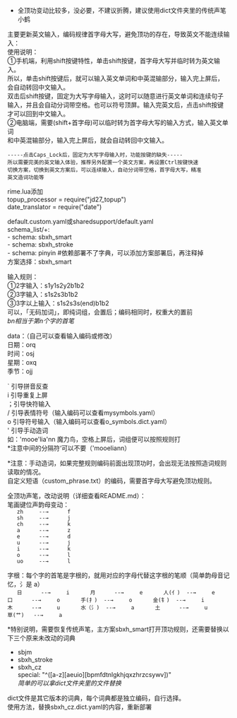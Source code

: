 * 全顶功变动比较多，没必要，不建议折腾，建议使用dict文件夹里的传统声笔小鹤   

主要更新英文输入，编码规律首字母大写，避免顶功的存在，导致英文不能连续输入：	  
  使用说明：	  
  ①手机端，利用shift按键特性，单击shift按键，首字母大写并临时转为英文输入。	   
    所以，单击shift按键后，就可以输入英文单词和中英混输部分，输入完上屏后，	   
    会自动转回中文输入。	   
    双击后shift按键，固定为大写字母输入，这时可以随意进行英文单词和连续句子	  
    输入，并且会自动分词带空格。也可以符号顶屏。输入完英文后，点击shift按键	  
    才可以回到中文输入。	   
  ②电脑端，需要(shift+首字母)可以临时转为首字母大写的输入方式，输入英文单词	  
    和中英混输部分，输入完上屏后，就会自动转回中文输入。	
         
    -----点击Caps_Lock后，固定为大写字母输入时，功能按键的缺失-----	   
    所以需要完美的英文输入体验，推荐另外配置一个英文方案，再设置Ctrl按键快速	  
    切换方案，切换到英文方案后，可以连续输入，自动分词带空格，首字母大写，精准	  
    英文造词功能等  	  
    
rime.lua添加  
  topup_processor = require("jd27_topup")  
  date_translator = require("date")  
  
default.custom.yaml或sharedsupport/default.yaml  
  schema_list/+:  
    - schema: sbxh_smart  
    - schema: sbxh_stroke  
    - schema: pinyin   #依赖部署不了字典，可以添加方案部署后，再注释掉  
方案选择：sbxh_smart  

输入规则：  
①2字输入：s1y1s2y2b1b2  
②3字输入：s1s2s3b1b2  
③3字以上输入：s1s2s3s(end)b1b2  
可以，「无码加词」，即纯词组，会置后；编码相同时，权重大的置前  
*bn相当于第n个字的首笔*  

data：（自己可以查看输入编码或修改）  
日期：orq  
时间：osj  
星期：oxq  
季节：ojj  

` 引导拼音反查  
i 引导重复上屏  
；引导快符输入  
/ 引导表情符号（输入编码可以查看mysymbols.yaml）  
o 引导符号输入（输入编码可以查看o_symbols.dict.yaml）  
' 引导手动造词  
如：'mooe'lia'nn	魔力鸟，空格上屏后，词组便可以按照规则打  
*注意中间的分隔符‘可以不要（'mooeliann）  

*注意：手动造词，如果完整规则编码前面出现顶功时，会出现无法按照造词规则读取的情况。  
      自定义短语（custom_phrase.txt）的编码，需要首字母大写避免顶功规则。 

全顶功声笔，改动说明（详细查看README.md）：  
笔画键位声韵母变动：  
`    zh     --→      f    `  
`    sh     --→      j    `  
`    ch     --→      k    `  
`    a      --→      z    `  
`    e      --→      d    `  
`    u      --→      j    `  
`    i      --→      k    `  
`    o      --→      l    `  
`    uo     --→      l    `  

字根：每个字的首笔是字根的，就用对应的字母代替这字根的笔顺（简单韵母音记忆，氵是 a）  
`    日      --→     i    `
`    月      --→     e    `
`    人(亻)  --→     e    `
`    口      --→     o    `
`    手(扌)  --→     o    `
`    金(钅)  --→     i    `
`    木      --→     u    `
`    水（氵)  --→     a    `
`    土      --→     u    `
`    草(艹)   --→     a    `

*特别说明，需要恢复传统声笔，主方案sbxh_smart打开顶功规则，还需要替换以下三个原来未改动的词典  
  - sbjm  
  - sbxh_stroke  
  - sbxh_cz  
special: "^([a-z][aeuio][bpmfdtnlgkhjqxzhrzcsywv])"  
*简单的可以拿dict文件夹里的文件替换*  

dict文件是其它版本的词典，每个词典都是独立编码，自行选择。  
使用方法，替换sbxh_cz.dict.yaml的内容，重新部署  
